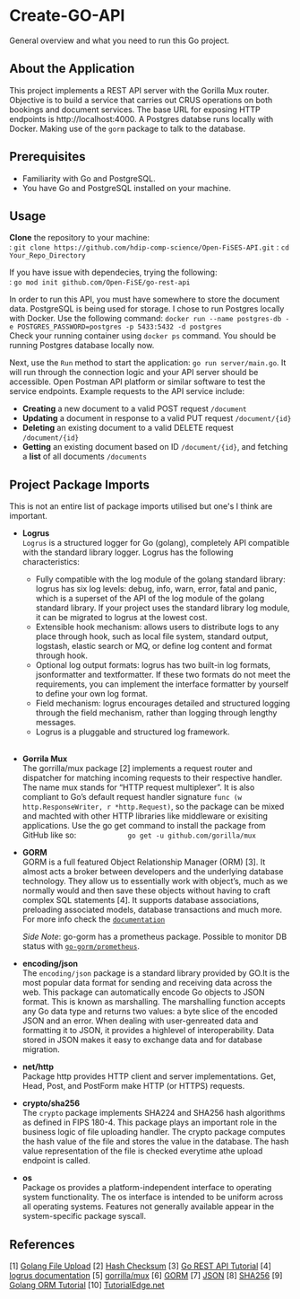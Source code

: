 # Create-GO-API

General overview and what you need to run this Go project.

## About the Application

This project implements a REST API server with the Gorilla Mux router. Objective is to build a service that carries out CRUS operations on both bookings and document services. The base URL for exposing HTTP endpoints is http://localhost:4000. A Postgres databse runs locally with Docker. Making use of the `gorm` package to talk to the database. 


## Prerequisites
- Familiarity with Go and PostgreSQL.
- You have Go and PostgreSQL installed on your machine.

## Usage

__Clone__ the repository to your machine: <br>
: ``` git clone https://github.com/hdip-comp-science/Open-FiSES-API.git ```
: ``` cd Your_Repo_Directory ```

If you have issue with dependecies, trying the following: <br>
: `go mod init github.com/Open-FiSE/go-rest-api`

In order to run this API, you must have somewhere to store the document data. PostgreSQL is being used for storage. I chose to run Postgres locally with Docker. Use the following command:
`docker run --name postgres-db -e POSTGRES_PASSWORD=postgres -p 5433:5432 -d postgres` <br>
Check your running container using `docker ps` command. You should be running Postgres database locally now. 

Next, use the `Run` method to start the application: `go run server/main.go`. It will run through the connection logic and your API server should be accessible. Open Postman API platform or similar software to test the service endpoints. Example requests to the API service include: <br>


- __Creating__ a new document to a valid POST request `/document`
- __Updating__ a document in response to a valid PUT request `/document/{id}`
- __Deleting__ an existing document to a valid DELETE request `/document/{id}`
- __Getting__ an existing document based on ID `/document/{id}`, and fetching a __list__ of all documents `/documents`


## Project Package Imports

This is not an entire list of package imports utilised but one's I think are important.

- **Logrus** <br>
  `Logrus` is a structured logger for Go (golang), completely API compatible with the standard library logger. Logrus has the following characteristics:
  

    - Fully compatible with the log module of the golang standard library: logrus has six log levels: debug, info, warn, error, fatal and panic, which is a superset of the API of the log module of the golang standard library. If your project uses the standard library log module, it can be migrated to logrus at the lowest cost.
    - Extensible hook mechanism: allows users to distribute logs to any place through hook, such as local file system, standard output, logstash, elastic search or MQ, or define log content and format through hook.
    - Optional log output formats: logrus has two built-in log formats, jsonformatter and textformatter. If these two formats do not meet the requirements, you can implement the interface formatter by yourself to define your own log format.
    - Field mechanism: logrus encourages detailed and structured logging through the field mechanism, rather than logging through lengthy messages.
    - Logrus is a pluggable and structured log framework.
    <br>

- **Gorrila Mux** <br>
  The gorrilla/mux package [2] implements a request router and dispatcher for matching incoming requests to their respective handler. The name mux stands for “HTTP request multiplexer”. It is also compliant to Go’s default request handler signature `func (w http.ResponseWriter, r *http.Request)`, so the package can be mixed and machted with other HTTP libraries like middleware or exisiting applications. Use the go get command to install the package from GitHub like so: 
  &emsp;&emsp;&emsp;&emsp;&emsp;&emsp; ```go get -u github.com/gorilla/mux``` <br>

- **GORM** <br>
  GORM is a full featured Object Relationship Manager (ORM) [3]. It almost acts a broker between developers and the underlying database technology. They allow us to essentially work with object’s, much as we normally would and then save these objects without having to craft complex SQL statements [4].
  It supports database associations, preloading associated models, database transactions and much more. For more info check the [`documentation`](https://gorm.io/docs/) <br>

  <em>Side Note</em>: go-gorm has a prometheus package. Possible to monitor DB status with [`go-gorm/prometheus`](https://github.com/go-gorm/prometheus). <br>

- **encoding/json** <br>
  The `encoding/json` package is a standard library provided by GO.It is the most popular data format for sending and receiving data across the web. This package can automatically encode Go objects to JSON format. This is known as marshalling. The marshalling function accepts any Go data type and returns two values: a byte slice of the encoded JSON and an error. When dealing with user-genreated data and formatting it to JSON, it provides a highlevel of interoperability. Data stored in JSON makes it easy to exchange data and for database migration.<br>

- **net/http** <br>
  Package http provides HTTP client and server implementations.
  Get, Head, Post, and PostForm make HTTP (or HTTPS) requests. <br>

- **crypto/sha256** <br>
  The `crypto` package implements SHA224 and SHA256 hash algorithms as defined in FIPS 180-4.  This package plays an important role in the business logic of file uploading handler. The crypto package computes the hash value of the file and stores the value in the database. The hash value representation of the file is checked everytime athe upload endpoint is called.

- **os** <br>
  Package os provides a platform-independent interface to operating system functionality. The os interface is intended to be uniform across all operating systems. Features not generally available appear in the system-specific package syscall. 

## References
[1] [Golang File Upload](https://gabrieltanner.org/blog/golang-file-uploading)
[2] [Hash Checksum](https://yourbasic.org/golang/hash-md5-sha256-string-file/)
[3] [Go REST API Tutorial](https://tutorialedge.net/golang/creating-restful-api-with-golang/)
[4] [logrus documentation](https://pkg.go.dev/github.com/sirupsen/logrus#section-documentation)
[5] [gorrilla/mux](https://github.com/gorilla/mux)
[6] [GORM](https://github.com/go-gorm/gorm)
[7] [JSON](https://pkg.go.dev/encoding/json)
[8] [SHA256](https://pkg.go.dev/crypto/sha256#example-New)
[9] [Golang ORM Tutorial](https://tutorialedge.net/golang/golang-orm-tutorial/)
[10] [TutorialEdge.net](https://tutorialedge.net/)
